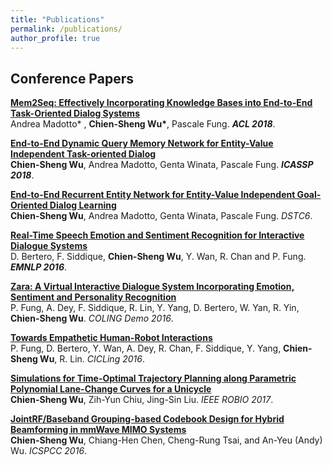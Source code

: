 ```yaml
---
title: "Publications"
permalink: /publications/
author_profile: true
---
```


## Conference Papers

<b>[Mem2Seq: Effectively Incorporating Knowledge Bases into End-to-End Task-Oriented Dialog Systems](https://jasonwu0731.github.io/publications/Mem2Seq)</b> <br>
Andrea Madotto* , <b>Chien-Sheng Wu*</b>, Pascale Fung. <i><b>ACL 2018</b></i>.

<b>[End-to-End Dynamic Query Memory Network for Entity-Value Independent Task-oriented Dialog](https://jasonwu0731.github.io/publications/DQMemNN)</b> <br>
<b>Chien-Sheng Wu</b>, Andrea Madotto, Genta Winata, Pascale Fung. <i><b>ICASSP 2018</b></i>.

<b>[End-to-End Recurrent Entity Network for Entity-Value Independent Goal-Oriented Dialog Learning](https://jasonwu0731.github.io/publications/DSTC6)</b> <br>
<b>Chien-Sheng Wu</b>, Andrea Madotto, Genta Winata, Pascale Fung. <i>DSTC6</i>.

<b>[Real-Time Speech Emotion and Sentiment Recognition for Interactive Dialogue Systems](https://jasonwu0731.github.io/publications/EMNLP16)</b> <br>
D. Bertero, F. Siddique, <b>Chien-Sheng Wu</b>, Y. Wan, R. Chan and P. Fung. <i><b>EMNLP  2016</b></i>.

<b>[Zara: A Virtual Interactive Dialogue System Incorporating Emotion, Sentiment and Personality Recognition](https://jasonwu0731.github.io/publications/Zara)</b> <br>
P. Fung, A. Dey, F. Siddique, R. Lin, Y. Yang, D. Bertero, W. Yan, R. Yin, <b>Chien-Sheng Wu</b>. <i>COLING Demo 2016</i>.

<b>[Towards Empathetic Human-Robot Interactions](https://jasonwu0731.github.io/publications/CICLing16)</b> <br>
P. Fung, D. Bertero, Y. Wan, A. Dey, R. Chan, F. Siddique, Y. Yang, <b>Chien-Sheng Wu</b>, R. Lin. <i>CICLing 2016</i>.

<b>[Simulations for Time-Optimal Trajectory Planning along Parametric Polynomial Lane-Change Curves for a Unicycle](https://jasonwu0731.github.io/publications/ROBIO17)</b> <br> <b>Chien-Sheng Wu</b>, Zih-Yun Chiu, Jing-Sin Liu. <i>IEEE ROBIO 2017</i>.

<b>[JointRF/Baseband Grouping-based Codebook Design for Hybrid Beamforming in mmWave MIMO Systems](https://jasonwu0731.github.io/publications/ICSPCC16)</b> <br>
<b>Chien-Sheng Wu</b>, Chiang-Hen Chen, Cheng-Rung Tsai, and An-Yeu (Andy) Wu. <i>ICSPCC 2016</i>.

<!-- {% if author.googlescholar %}
  You can also find my articles on <u><a href="{{author.googlescholar}}">my Google Scholar profile</a>.</u>
{% endif %}

{% include base_path %}

{% for post in site.publications reversed %}
  {% include archive-single.html %}
{% endfor %} -->
